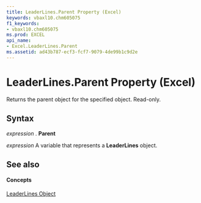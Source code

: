 ```yaml
---
title: LeaderLines.Parent Property (Excel)
keywords: vbaxl10.chm605075
f1_keywords:
- vbaxl10.chm605075
ms.prod: EXCEL
api_name:
- Excel.LeaderLines.Parent
ms.assetid: ad43b787-ecf3-fcf7-9079-4de99b1c9d2e
---
```



# LeaderLines.Parent Property (Excel)

Returns the parent object for the specified object. Read-only.


## Syntax

 _expression_ . **Parent**

 _expression_ A variable that represents a **LeaderLines** object.


## See also


#### Concepts


[LeaderLines Object](leaderlines-object-excel.md)

